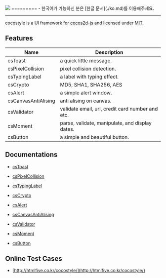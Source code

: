 <img src="https://cloud.githubusercontent.com/assets/6089788/4805736/1632b6fe-5e81-11e4-98fb-51f3ace6a375.png"> 
=========
- 한국어가 가능하신 분은 [한글 문서](./ko.md)를 이용해주세요.

---
 
cocostyle is a UI framework for [cocos2d-js](https://github.com/cocos2d/cocos2d-js) and licensed under [MIT](./LICENSE).

## Features
|Name|Description|
|---|---|
|csToast|a quick little message.|
|csPixelCollision|pixel collision detection.|
|csTypingLabel|a label with typing effect.|
|csCrypto|MD5, SHA1, SHA256, AES|
|csAlert|a simple alert window.|
|csCanvasAntiAlising|anti alising on canvas.|
|csValidator|validate email, url, credit card number and etc.|
|csMoment|parse, validate, manipulate, and display dates.|
|csButton|a simple and beautiful button.|

## Documentations

- [csToast](doc/csToast.md)

- [csPixelCollision](doc/csPixelCollision.md)

- [csTypingLabel](doc/csTypingLabel.md)

- [csCrypto](doc/csCrypto.md)

- [csAlert](doc/csAlert.md)

- [csCanvasAntiAlising](doc/csCanvasAntiAlising.md)

- [csValidator](doc/csValidator.md)

- [csMoment](doc/csMoment.md)

- [csButton](doc/csButton.md)

## Online Test Cases

- [http://htmlfive.co.kr/cocostyle/](http://htmlfive.co.kr/cocostyle/)
